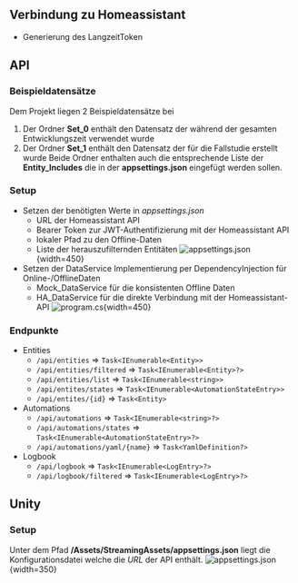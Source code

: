 ## Verbindung zu Homeassistant
- Generierung des LangzeitToken

## API

### Beispieldatensätze

Dem Projekt liegen 2 Beispieldatensätze bei
1. Der Ordner **Set_0** enthält den Datensatz der während der gesamten Entwicklungszeit verwendet wurde
2. Der Ordner **Set_1** enthält den Datensatz der für die Fallstudie erstellt wurde
Beide Ordner enthalten auch die entsprechende Liste der **Entity_Includes** die in der **appsettings.json** eingefügt werden sollen.

### Setup
- Setzen der benötigten Werte in *appsettings.json*
    - URL der Homeassistant API
    - Bearer Token zur JWT-Authentifizierung mit der Homeassistant API
    - lokaler Pfad zu den Offline-Daten
    - Liste der herauszufilternden Entitäten
    ![appsettings.json](/API-appsettings.png){width=450}
- Setzen der DataService Implementierung per DependencyInjection für Online-/OfflineDaten
    - Mock_DataService für die konsistenten Offline Daten
    - HA_DataService für die direkte Verbindung mit der Homeassistant-API
![program.cs](/API-DI-DataService.png){width=450}

### Endpunkte
- Entities
    - `/api/entities` &rArr; `Task<IEnumerable<Entity>>`
    - `/api/entities/filtered` &rArr; `Task<IEnumerable<Entity>?>`
    - `/api/entities/list` &rArr; `Task<IEnumerable<string>>`
    - `/api/entites/states` &rArr; `Task<IEnumerable<AutomationStateEntry>>`
    - `/api/entites/{id}` &rArr; `Task<Entity>`
- Automations
    - `/api/automations` &rArr; `Task<IEnumerable<string>?>`
    - `/api/automations/states` &rArr; `Task<IEnumerable<AutomationStateEntry>?>`
    - `/api/automations/yaml/{name}` &rArr; `Task<YamlDefinition?>`
- Logbook
    - `/api/logbook` &rArr; `Task<IEnumerable<LogEntry>?>`
    - `/api/logbook/filtered` &rArr; `Task<IEnumerable<LogEntry>?>`

## Unity

### Setup
Unter dem Pfad **/Assets/StreamingAssets/appsettings.json** liegt die Konfigurationsdatei welche die *URL* der API enthält.
![appsettings.json](/Unity-appsettings.png){width=350}